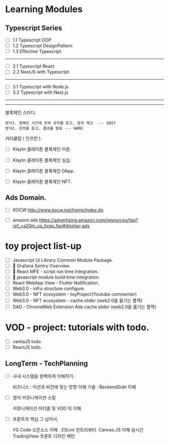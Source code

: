 # Learning Modules

## Typescript Series

- [ ] 1.1 Typescript OOP
- [ ] 1.2 Typescript DesignPattern
- [ ] 1.3 Effective Typescript

---

- [ ] 2.1 Typescript React
- [ ] 2.2 NextJS with Typescript

---

- [ ] 3.1 Typescript with Node.js
- [ ] 3.2 Typescript with Nest.js

---

--- 

블록체인 스터디. 

    방식1. 정해진 시간에 모여 강의를 듣고, 질의 체크  --- EASY
    방식2. 강의를 듣고, 결과를 발표 --- HARD

커리큘럼 ( 인프런 ). 

- [ ] Klaytn 클레이튼 블록체인 이론. 
- [ ] Klaytn 클레이튼 블록체인 실습.  
- [ ] Klaytn 클레이튼 블록체인 DApp. 
- [ ] Klaytn 클레이튼 블록체인 NFT. 


## Ads Domain. 

- [ ] KOCW http://www.kocw.net/home/index.do
- [ ] amazon ads https://advertising.amazon.com/resources/faq?ref_=a20m_us_hnav_faq#display-ads



# toy project list-up

- [ ] Javascript Ui Library Common Module Package.  
- [ ] 🚀 Grafana Sentry Overview.   
- [ ] 🚀 React MFE - script run time Integration.
- [ ] 🚀 javascript module build time integration.
- [ ] React WebApp View - Flutter Notification.
- [ ] Web3.0 - infra structure configure.
- [ ] Web3.0 - NFT ecosystem - toyProject(Youtube commenter)
- [ ] Web3.0 - NFT ecosystem - cache slider (web2.0을 옮기는 플젝)
- [ ] DAO - ChromeWeb Extension Ads cache slider (web2.0을 옮기는 플젝)

# VOD - project: tutorials with todo. 

- [ ] vanliaJS todo. 
- [ ] ReactJS todo. 

## LongTerm - TechPlanning

- [ ] 사내 시스템을 완벽하게 이해하기.

    비즈니스 : 미션과 비전에 맞는 방향 이해
    기술 : BackendSide 이해

- [ ] 영어 커뮤니케이션 스킬

    커뮤니케이션
    아티클 및 VOD 의 이해

- [ ] 프론트의 핵심 그 넘어서.

    VS Code 오픈소스 이해 .
    ESLint 컨트리뷰터.
    Canvas.JS 이해
    실시간 TradingView
    프론트 디자인 패턴
